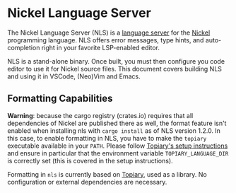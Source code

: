 # Nickel Language Server

The Nickel Language Server (NLS) is a [language
server](https://en.wikipedia.org/wiki/Language_Server_Protocol) for the
[Nickel](https://www.nickel-lang.org/) programming language. NLS offers error
messages, type hints, and auto-completion right in your favorite LSP-enabled
editor.

NLS is a stand-alone binary. Once built, you must then configure you code editor
to use it for Nickel source files. This document covers building NLS and using
it in VSCode, (Neo)Vim and Emacs.

## Formatting Capabilities

**Warning**: because the cargo registry (crates.io) requires that all
dependencies of Nickel are published there as well, the format feature isn't
enabled when installing nls with `cargo install` as of NLS version 1.2.0. In
this case, to enable formatting in NLS, you have to make the `topiary`
executable available in your `PATH`. Please follow [Topiary's setup
instructions](https://github.com/tweag/topiary#installing) and ensure in
particular that the environment variable `TOPIARY_LANGUAGE_DIR` is correctly set
(this is covered in the setup instructions).

Formatting in `nls` is currently based on
[Topiary](https://github.com/tweag/topiary), used as a library. No configuration
or external dependencies are necessary.
